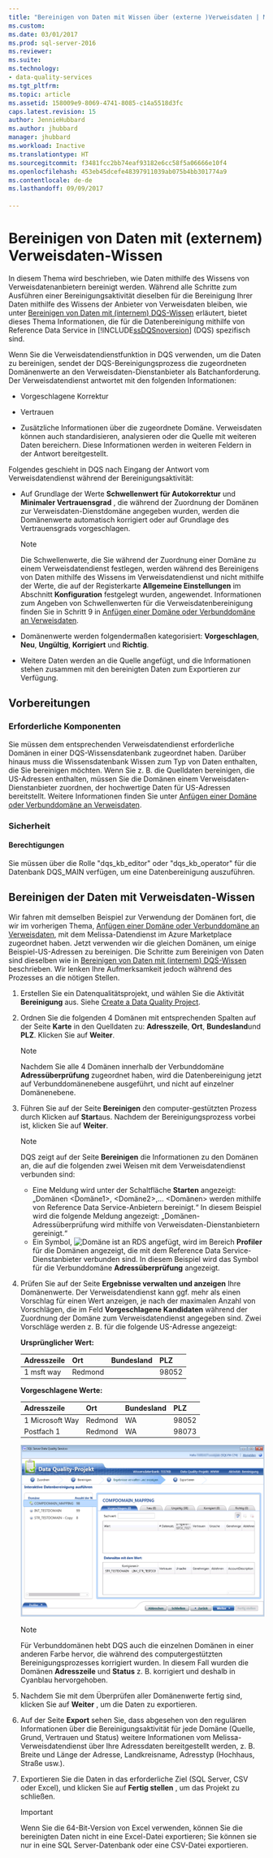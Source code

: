 ```yaml
---
title: "Bereinigen von Daten mit Wissen über (externe )Verweisdaten | Microsoft-Dokumentation"
ms.custom: 
ms.date: 03/01/2017
ms.prod: sql-server-2016
ms.reviewer: 
ms.suite: 
ms.technology:
- data-quality-services
ms.tgt_pltfrm: 
ms.topic: article
ms.assetid: 158009e9-8069-4741-8085-c14a5518d3fc
caps.latest.revision: 15
author: JennieHubbard
ms.author: jhubbard
manager: jhubbard
ms.workload: Inactive
ms.translationtype: HT
ms.sourcegitcommit: f3481fcc2bb74eaf93182e6cc58f5a06666e10f4
ms.openlocfilehash: 453eb45dcefe48397911039ab075b4bb301774a9
ms.contentlocale: de-de
ms.lasthandoff: 09/09/2017

---
```

# <a name="cleanse-data-using-reference-data-external-knowledge"></a>Bereinigen von Daten mit (externem) Verweisdaten-Wissen
  In diesem Thema wird beschrieben, wie Daten mithilfe des Wissens von Verweisdatenanbietern bereinigt werden. Während alle Schritte zum Ausführen einer Bereinigungsaktivität dieselben für die Bereinigung Ihrer Daten mithilfe des Wissens der Anbieter von Verweisdaten bleiben, wie unter [Bereinigen von Daten mit &#40;internem&#41; DQS-Wissen](../data-quality-services/cleanse-data-using-dqs-internal-knowledge.md) erläutert, bietet dieses Thema Informationen, die für die Datenbereinigung mithilfe von Reference Data Service in [!INCLUDE[ssDQSnoversion](../includes/ssdqsnoversion-md.md)] (DQS) spezifisch sind.  
  
 Wenn Sie die Verweisdatendienstfunktion in DQS verwenden, um die Daten zu bereinigen, sendet der DQS-Bereinigungsprozess die zugeordneten Domänenwerte an den Verweisdaten-Dienstanbieter als Batchanforderung. Der Verweisdatendienst antwortet mit den folgenden Informationen:  
  
-   Vorgeschlagene Korrektur  
  
-   Vertrauen  
  
-   Zusätzliche Informationen über die zugeordnete Domäne. Verweisdaten können auch standardisieren, analysieren oder die Quelle mit weiteren Daten bereichern. Diese Informationen werden in weiteren Feldern in der Antwort bereitgestellt.  
  
 Folgendes geschieht in DQS nach Eingang der Antwort vom Verweisdatendienst während der Bereinigungsaktivität:  
  
-   Auf Grundlage der Werte **Schwellenwert für Autokorrektur** und **Minimaler Vertrauensgrad** , die während der Zuordnung der Domänen zur Verweisdaten-Dienstdomäne angegeben wurden, werden die Domänenwerte automatisch korrigiert oder auf Grundlage des Vertrauensgrads vorgeschlagen.  
  
    > [!NOTE]  
    >  Die Schwellenwerte, die Sie während der Zuordnung einer Domäne zu einem Verweisdatendienst festlegen, werden während des Bereinigens von Daten mithilfe des Wissens im Verweisdatendienst und nicht mithilfe der Werte, die auf der Registerkarte **Allgemeine Einstellungen** im Abschnitt **Konfiguration** festgelegt wurden, angewendet. Informationen zum Angeben von Schwellenwerten für die Verweisdatenbereinigung finden Sie in Schritt 9 in [Anfügen einer Domäne oder Verbunddomäne an Verweisdaten](../data-quality-services/attach-domain-or-composite-domain-to-reference-data.md).  
  
-   Domänenwerte werden folgendermaßen kategorisiert: **Vorgeschlagen**, **Neu**, **Ungültig**, **Korrigiert** und **Richtig**.  
  
-   Weitere Daten werden an die Quelle angefügt, und die Informationen stehen zusammen mit den bereinigten Daten zum Exportieren zur Verfügung.  
  
## <a name="before-you-begin"></a>Vorbereitungen  
  
###  <a name="Prerequisites"></a> Erforderliche Komponenten  
 Sie müssen dem entsprechenden Verweisdatendienst erforderliche Domänen in einer DQS-Wissensdatenbank zugeordnet haben. Darüber hinaus muss die Wissensdatenbank Wissen zum Typ von Daten enthalten, die Sie bereinigen möchten. Wenn Sie z. B. die Quelldaten bereinigen, die US-Adressen enthalten, müssen Sie die Domänen einem Verweisdaten-Dienstanbieter zuordnen, der hochwertige Daten für US-Adressen bereitstellt. Weitere Informationen finden Sie unter [Anfügen einer Domäne oder Verbunddomäne an Verweisdaten](../data-quality-services/attach-domain-or-composite-domain-to-reference-data.md).  
  
###  <a name="Security"></a> Sicherheit  
  
####  <a name="Permissions"></a> Berechtigungen  
 Sie müssen über die Rolle "dqs_kb_editor" oder "dqs_kb_operator" für die Datenbank DQS_MAIN verfügen, um eine Datenbereinigung auszuführen.  
  
##  <a name="Cleanse"></a> Bereinigen der Daten mit Verweisdaten-Wissen  
 Wir fahren mit demselben Beispiel zur Verwendung der Domänen fort, die wir im vorherigen Thema, [Anfügen einer Domäne oder Verbunddomäne an Verweisdaten](../data-quality-services/attach-domain-or-composite-domain-to-reference-data.md), mit dem Melissa-Datendienst im Azure Marketplace zugeordnet haben. Jetzt verwenden wir die gleichen Domänen, um einige Beispiel-US-Adressen zu bereinigen. Die Schritte zum Bereinigen von Daten sind dieselben wie in [Bereinigen von Daten mit &#40;internem&#41; DQS-Wissen](../data-quality-services/cleanse-data-using-dqs-internal-knowledge.md) beschrieben. Wir lenken Ihre Aufmerksamkeit jedoch während des Prozesses an die nötigen Stellen.  
  
1.  Erstellen Sie ein Datenqualitätsprojekt, und wählen Sie die Aktivität **Bereinigung** aus. Siehe [Create a Data Quality Project](../data-quality-services/create-a-data-quality-project.md).  
  
2.  Ordnen Sie die folgenden 4 Domänen mit entsprechenden Spalten auf der Seite **Karte** in den Quelldaten zu: **Adresszeile**, **Ort**, **Bundesland**und **PLZ**. Klicken Sie auf **Weiter**.  
  
    > [!NOTE]  
    >  Nachdem Sie alle 4 Domänen innerhalb der Verbunddomäne **Adressüberprüfung** zugeordnet haben, wird die Datenbereinigung jetzt auf Verbunddomänenebene ausgeführt, und nicht auf einzelner Domänenebene.  
  
3.  Führen Sie auf der Seite **Bereinigen** den computer-gestützten Prozess durch Klicken auf **Start**aus. Nachdem der Bereinigungsprozess vorbei ist, klicken Sie auf **Weiter**.  
  
    > [!NOTE]  
    >  DQS zeigt auf der Seite **Bereinigen** die Informationen zu den Domänen an, die auf die folgenden zwei Weisen mit dem Verweisdatendienst verbunden sind:  
    >   
    >  -   Eine Meldung wird unter der Schaltfläche **Starten** angezeigt: „Domänen \<Domäne1>, \<Domäne2>,... \<Domänen> werden mithilfe von Reference Data Service-Anbietern bereinigt.“ In diesem Beispiel wird die folgende Meldung angezeigt: „Domänen-Adressüberprüfung wird mithilfe von Verweisdaten-Dienstanbietern gereinigt.“  
    > -   Ein Symbol, ![Domäne ist an RDS angefügt](../data-quality-services/media/dqs-rdsindicator.JPG "Domain is attached to RDS"), wird im Bereich **Profiler** für die Domänen angezeigt, die mit dem Reference Data Service-Dienstanbieter verbunden sind. In diesem Beispiel wird das Symbol für die Verbunddomäne **Adressüberprüfung** angezeigt.  
  
4.  Prüfen Sie auf der Seite **Ergebnisse verwalten und anzeigen** Ihre Domänenwerte. Der Verweisdatendienst kann ggf. mehr als einen Vorschlag für einen Wert anzeigen, je nach der maximalen Anzahl von Vorschlägen, die im Feld **Vorgeschlagene Kandidaten** während der Zuordnung der Domäne zum Verweisdatendienst angegeben sind. Zwei Vorschläge werden z. B. für die folgende US-Adresse angezeigt:  
  
     **Ursprünglicher Wert:**  
  
    |Adresszeile|Ort|Bundesland|PLZ|  
    |------------------|----------|-----------|---------|  
    |1 msft way|Redmond||98052|  
  
     **Vorgeschlagene Werte:**  
  
    |Adresszeile|Ort|Bundesland|PLZ|  
    |------------------|----------|-----------|---------|  
    |1 Microsoft Way|Redmond|WA|98052|  
    |Postfach 1|Redmond|WA|98073|  
  
     ![Bereinigen mit Reference Data Service](../data-quality-services/media/dqs-rdscleansing.JPG "Cleansing using reference data service")  
  
    > [!NOTE]  
    >  Für Verbunddomänen hebt DQS auch die einzelnen Domänen in einer anderen Farbe hervor, die während des computergestützten Bereinigungsprozesses korrigiert wurden. In diesem Fall wurden die Domänen **Adresszeile** und **Status** z. B. korrigiert und deshalb in Cyanblau hervorgehoben.  
  
5.  Nachdem Sie mit dem Überprüfen aller Domänenwerte fertig sind, klicken Sie auf **Weiter** , um die Daten zu exportieren.  
  
6.  Auf der Seite **Export** sehen Sie, dass abgesehen von den regulären Informationen über die Bereinigungsaktivität für jede Domäne (Quelle, Grund, Vertrauen und Status) weitere Informationen vom Melissa-Verweisdatendienst über Ihre Adressdaten bereitgestellt werden, z. B. Breite und Länge der Adresse, Landkreisname, Adresstyp (Hochhaus, Straße usw.).  
  
7.  Exportieren Sie die Daten in das erforderliche Ziel (SQL Server, CSV oder Excel), und klicken Sie auf **Fertig stellen** , um das Projekt zu schließen.  
  
    > [!IMPORTANT]  
    >  Wenn Sie die 64-Bit-Version von Excel verwenden, können Sie die bereinigten Daten nicht in eine Excel-Datei exportieren; Sie können sie nur in eine SQL Server-Datenbank oder eine CSV-Datei exportieren.  
  
  

